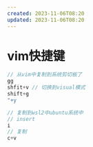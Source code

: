 ```yaml
---
created: 2023-11-06T08:20
updated: 2023-11-06T08:20
---
```

# vim快捷键

```js
// 从vim中复制到系统剪切板了
gg
shfit+v // 切换到visual模式
shift+g
"+y

// 复制到wsl2中ubuntu系统中
// insert
i  
// 复制
c+v 
```
